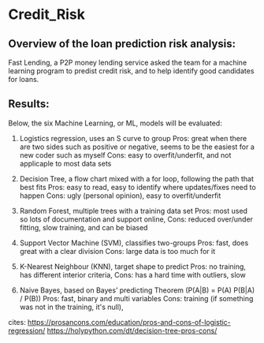 # Credit_Risk

## Overview of the loan prediction risk analysis:

Fast Lending, a P2P money lending service asked the team for a machine learning program to predist credit risk, and to help identify good candidates for loans. 

## Results:
Below, the six Machine Learning, or ML, models will be evaluated:
1. Logistics regression, uses an S curve to group
    Pros: great when there are two sides such as positive or negative, seems to be the easiest for a new coder such as myself
    Cons: easy to overfit/underfit, and not applicaple to most data sets
    
2. Decision Tree, a flow chart mixed with a for loop, following the path that best fits 
   Pros: easy to read, easy to identify where updates/fixes need to happen
   Cons: ugly (personal opinion), easy to overfit/underfit
   
4. Random Forest, multiple trees with a training data set
   Pros: most used so lots of documentation and support online, 
   Cons: reduced over/under fitting, slow training, and can be biased 
   
6. Support Vector Machine (SVM), classifies two-groups
   Pros: fast, does great with a clear division
   Cons: large data is too much for it
   
8. K-Nearest Neighbour (KNN), target shape to predict 
   Pros: no training, has different interior criteria, 
   Cons: has a hard time with outliers, slow
   
10. Naive Bayes, based on Bayes’ predicting Theorem (P(A|B) =  P(A) P(B|A) / P(B))
   Pros: fast, binary and multi variables
   Cons: training (if something was not in the training, it's null), 





cites: 
https://prosancons.com/education/pros-and-cons-of-logistic-regression/
https://holypython.com/dt/decision-tree-pros-cons/
